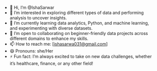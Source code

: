 - 👋 Hi, I’m @IshaSarwar
- 👀 I’m interested in exploring different types of data and performing analysis to uncover insights.
- 🌱 I’m currently learning data analytics, Python, and machine learning, and experimenting with diverse datasets.
- 💞️ I’m open to collaborating on beginner-friendly data projects across different domains to enhance my skills.
- 📫 How to reach me: [ishasarwa031@gmail.com] 
- 😄 Pronouns: she/Her
- ⚡ Fun fact: I’m always excited to take on new data challenges, whether it’s healthcare, finance, or any other field!

<!---
IshaSarwar/IshaSarwar is a ✨ special ✨ repository because its `README.md` (this file) appears on your GitHub profile.
You can click the Preview link to take a look at your changes.
--->
